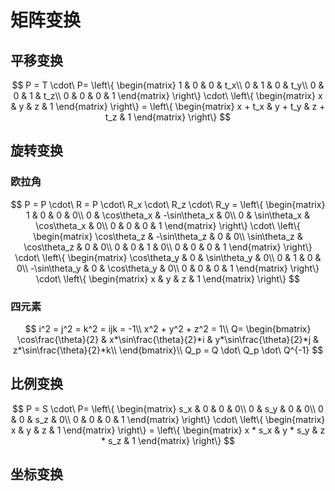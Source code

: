 # 矩阵变换

## 平移变换

$$
P = T \cdot\ P=
\left\{
 \begin{matrix}
   1 & 0 & 0 & t_x\\
   0 & 1 & 0 & t_y\\
   0 & 0 & 1 & t_z\\
   0 & 0 & 0 & 1
  \end{matrix} 
\right\}
\cdot\
\left\{
	\begin{matrix}
	x & y & z & 1
	\end{matrix}
\right\}
= \left\{
	\begin{matrix}
	x + t_x & y + t_y & z + t_z & 1
	\end{matrix}
\right\}
$$

## 旋转变换

### 欧拉角

$$
P = P \cdot\ R = P \cdot\ R_x \cdot\ R_z \cdot\ R_y =
\left\{
 \begin{matrix}
   1 & 0 & 0 & 0\\
   0 & \cos\theta_x & -\sin\theta_x & 0\\
   0 & \sin\theta_x & \cos\theta_x & 0\\
   0 & 0 & 0 & 1
  \end{matrix} 
\right\}
\cdot\
\left\{
 \begin{matrix}
   \cos\theta_z & -\sin\theta_z & 0 & 0\\
   \sin\theta_z & \cos\theta_z & 0 & 0\\
   0 & 0 & 1 & 0\\
   0 & 0 & 0 & 1
  \end{matrix} 
\right\}
\cdot\
\left\{
 \begin{matrix}
   \cos\theta_y & 0 & \sin\theta_y & 0\\
   0 & 1 & 0 & 0\\
   -\sin\theta_y & 0 & \cos\theta_y & 0\\
   0 & 0 & 0 & 1
  \end{matrix} 
\right\}
\cdot\
\left\{
	\begin{matrix}
	x & y & z & 1
	\end{matrix}
\right\}
$$

### 四元素

$$
i^2 = j^2 = k^2 = ijk = -1\\
x^2 + y^2 + z^2 = 1\\
Q=
 \begin{bmatrix}
   \cos\frac{\theta}{2} & x*\sin\frac{\theta}{2}*i & y*\sin\frac{\theta}{2}*j & z*\sin\frac{\theta}{2}*k\\
  \end{bmatrix}\\
  Q_p = Q \dot\ Q_p \dot\ Q^{-1}
$$

## 比例变换

$$
P = S \cdot\ P=
\left\{
 \begin{matrix}
   s_x & 0 & 0 & 0\\
   0 & s_y & 0 & 0\\
   0 & 0 & s_z & 0\\
   0 & 0 & 0 & 1
  \end{matrix} 
\right\}
\cdot\
\left\{
	\begin{matrix}
	x & y & z & 1
	\end{matrix}
\right\}
= \left\{
	\begin{matrix}
	x * s_x & y * s_y & z * s_z & 1
	\end{matrix}
\right\}
$$



## 坐标变换

